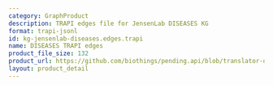 ```yaml
---
category: GraphProduct
description: TRAPI edges file for JensenLab DISEASES KG
format: trapi-jsonl
id: kg-jensenlab-diseases.edges.trapi
name: DISEASES TRAPI edges
product_file_size: 132
product_url: https://github.com/biothings/pending.api/blob/translator-output/plugins/DISEASES/DISEASES_trapi_edges.jsonl
layout: product_detail
---
```

